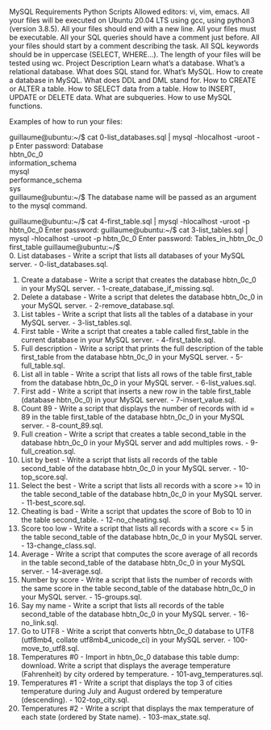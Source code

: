 MySQL
Requirements
Python Scripts
Allowed editors: vi, vim, emacs.
All your files will be executed on Ubuntu 20.04 LTS using gcc, using python3 (version 3.8.5).
All your files should end with a new line.
All your files must be executable.
All your SQL queries should have a comment just before.
All your files should start by a comment describing the task.
All SQL keywords should be in uppercase (SELECT, WHERE…).
The length of your files will be tested using wc.
Project Description
Learn what’s a database. What’s a relational database. What does SQL stand for. What’s MySQL. How to create a database in MySQL. What does DDL and DML stand for. How to CREATE or ALTER a table. How to SELECT data from a table. How to INSERT, UPDATE or DELETE data. What are subqueries. How to use MySQL functions.

Examples of how to run your files:

guillaume@ubuntu:~/$ cat 0-list_databases.sql | mysql -hlocalhost -uroot -p
Enter password: 
Database                                                                                  
hbtn_0c_0                                                                                    
information_schema                                                                           
mysql                                                                                        
performance_schema                                                                           
sys        
guillaume@ubuntu:~/$ 
The database name will be passed as an argument to the mysql command.

guillaume@ubuntu:~/$ cat 4-first_table.sql | mysql -hlocalhost -uroot -p hbtn_0c_0
Enter password: 
guillaume@ubuntu:~/$ cat 3-list_tables.sql | mysql -hlocalhost -uroot -p hbtn_0c_0
Enter password: 
Tables_in_hbtn_0c_0
first_table
guillaume@ubuntu:~/$  
0. List databases - Write a script that lists all databases of your MySQL server. - 0-list_databases.sql.
1. Create a database - Write a script that creates the database hbtn_0c_0 in your MySQL server. - 1-create_database_if_missing.sql.
2. Delete a database - Write a script that deletes the database hbtn_0c_0 in your MySQL server. - 2-remove_database.sql.
3. List tables - Write a script that lists all the tables of a database in your MySQL server. - 3-list_tables.sql.
4. First table - Write a script that creates a table called first_table in the current database in your MySQL server. - 4-first_table.sql.
5. Full description - Write a script that prints the full description of the table first_table from the database hbtn_0c_0 in your MySQL server. - 5-full_table.sql.
6. List all in table - Write a script that lists all rows of the table first_table from the database hbtn_0c_0 in your MySQL server. - 6-list_values.sql.
7. First add - Write a script that inserts a new row in the table first_table (database hbtn_0c_0) in your MySQL server. - 7-insert_value.sql.
8. Count 89 - Write a script that displays the number of records with id = 89 in the table first_table of the database hbtn_0c_0 in your MySQL server. - 8-count_89.sql.
9. Full creation - Write a script that creates a table second_table in the database hbtn_0c_0 in your MySQL server and add multiples rows. - 9-full_creation.sql.
10. List by best - Write a script that lists all records of the table second_table of the database hbtn_0c_0 in your MySQL server. - 10-top_score.sql.
11. Select the best - Write a script that lists all records with a score >= 10 in the table second_table of the database hbtn_0c_0 in your MySQL server. - 11-best_score.sql.
12. Cheating is bad - Write a script that updates the score of Bob to 10 in the table second_table. - 12-no_cheating.sql.
13. Score too low - Write a script that lists all records with a score <= 5 in the table second_table of the database hbtn_0c_0 in your MySQL server. - 13-change_class.sql.
14. Average - Write a script that computes the score average of all records in the table second_table of the database hbtn_0c_0 in your MySQL server. - 14-average.sql.
15. Number by score - Write a script that lists the number of records with the same score in the table second_table of the database hbtn_0c_0 in your MySQL server. - 15-groups.sql.
16. Say my name - Write a script that lists all records of the table second_table of the database hbtn_0c_0 in your MySQL server. - 16-no_link.sql.
17. Go to UTF8 - Write a script that converts hbtn_0c_0 database to UTF8 (utf8mb4, collate utf8mb4_unicode_ci) in your MySQL server. - 100-move_to_utf8.sql.
18. Temperatures #0 - Import in hbtn_0c_0 database this table dump: download. Write a script that displays the average temperature (Fahrenheit) by city ordered by temperature. - 101-avg_temperatures.sql.
19. Temperatures #1 - Write a script that displays the top 3 of cities temperature during July and August ordered by temperature (descending). - 102-top_city.sql.
20. Temperatures #2 - Write a script that displays the max temperature of each state (ordered by State name). - 103-max_state.sql.
